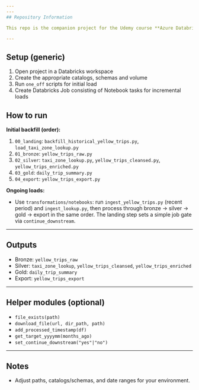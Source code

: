 ```yaml
---
---
## Repository Information

This repo is the companion project for the Udemy course **Azure Databricks and Spark SQL (Python)**. Please follow the step-by-step instructions in the course videos; this README is a short reference for structure and run order.

---
```

## Setup (generic)

1. Open project in a Databricks workspace
2. Create the appropriate catalogs, schemas and volume
3. Run `one_off` scripts for initial load
4. Create Databricks Job consisting of Notebook tasks for incremental loads


## How to run

**Initial backfill (order):**
1) `00_landing`: `backfill_historical_yellow_trips.py`, `load_taxi_zone_lookup.py`  
2) `01_bronze`: `yellow_trips_raw.py`  
3) `02_silver`: `taxi_zone_lookup.py`, `yellow_trips_cleansed.py`, `yellow_trips_enriched.py`  
4) `03_gold`: `daily_trip_summary.py`
5) `04_export`: `yellow_trips_export.py`

**Ongoing loads:**
- Use `transformations/notebooks`: run `ingest_yellow_trips.py` (recent period) and `ingest_lookup.py`, then process through bronze → silver → gold → export in the same order. The landing step sets a simple job gate via `continue_downstream`.

---

## Outputs

- Bronze: `yellow_trips_raw`  
- Silver: `taxi_zone_lookup`, `yellow_trips_cleansed`, `yellow_trips_enriched`  
- Gold: `daily_trip_summary`
- Export: `yellow_trips_export`

---

## Helper modules (optional)

- `file_exists(path)`
- `download_file(url, dir_path, path)`  
- `add_processed_timestamp(df)`  
- `get_target_yyyymm(months_ago)`  
- `set_continue_downstream("yes"|"no")`

---

## Notes

- Adjust paths, catalogs/schemas, and date ranges for your environment.  
